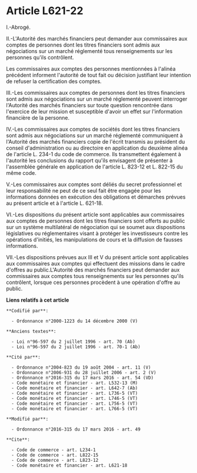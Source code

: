 # Article L621-22

I.-Abrogé. 

II.-L'Autorité des marchés financiers peut demander aux commissaires aux comptes de personnes dont les titres financiers sont
admis aux négociations sur un marché réglementé tous renseignements sur les personnes qu'ils contrôlent. 

Les commissaires aux comptes des personnes mentionnées à l'alinéa précédent informent l'autorité de tout fait ou décision
justifiant leur intention de refuser la certification des comptes. 

III.-Les commissaires aux comptes de personnes dont les titres financiers sont admis aux négociations sur un marché
réglementé peuvent interroger l'Autorité des marchés financiers sur toute question rencontrée dans l'exercice de leur mission
et susceptible d'avoir un effet sur l'information financière de la personne. 

IV.-Les commissaires aux comptes de sociétés dont les titres financiers sont admis aux négociations sur un marché réglementé
communiquent à l'Autorité des marchés financiers copie de l'écrit transmis au président du conseil d'administration ou au
directoire en application du deuxième alinéa de l'article L. 234-1 du code de commerce. Ils transmettent également à
l'autorité les conclusions du rapport qu'ils envisagent de présenter à l'assemblée générale en application de l'article L.
823-12 et L. 822-15 du même code.

V.-Les commissaires aux comptes sont déliés du secret professionnel et leur responsabilité ne peut de ce seul fait être
engagée pour les informations données en exécution des obligations et démarches prévues au présent article et à l'article L.
621-18. 

VI.-Les dispositions du présent article sont applicables aux commissaires aux comptes de personnes dont les titres financiers
sont offerts au public sur un système multilatéral de négociation qui se soumet aux dispositions législatives ou
réglementaires visant à protéger les investisseurs contre les opérations d'initiés, les manipulations de cours et la
diffusion de fausses informations. 

VII.-Les dispositions prévues aux III et V du présent article sont applicables aux commissaires aux comptes qui effectuent
des missions dans le cadre d'offres au public.L'Autorité des marchés financiers peut demander aux commissaires aux comptes
tous renseignements sur les personnes qu'ils contrôlent, lorsque ces personnes procèdent à une opération d'offre au public.

**Liens relatifs à cet article**

	**Codifié par**:

	  - Ordonnance n°2000-1223 du 14 décembre 2000 (V)

	**Anciens textes**:

	  - Loi n°96-597 du 2 juillet 1996 - art. 70 (Ab)
	  - Loi n°96-597 du 2 juillet 1996 - art. 70-1 (Ab)

	**Cité par**:

	  - Ordonnance n°2004-823 du 19 août 2004 - art. 11 (V)
	  - Ordonnance n°2006-931 du 28 juillet 2006 - art. 2 (V)
	  - Ordonnance n°2016-315 du 17 mars 2016 - art. 54 (VD)
	  - Code monétaire et financier - art. L532-13 (M)
	  - Code monétaire et financier - art. L642-7 (Ab)
	  - Code monétaire et financier - art. L736-5 (VT)
	  - Code monétaire et financier - art. L746-5 (VT)
	  - Code monétaire et financier - art. L756-5 (VT)
	  - Code monétaire et financier - art. L766-5 (VT)

	**Modifié par**:

	  - Ordonnance n°2016-315 du 17 mars 2016 - art. 49

	**Cite**:

	  - Code de commerce - art. L234-1
	  - Code de commerce - art. L822-15
	  - Code de commerce - art. L823-12
	  - Code monétaire et financier - art. L621-18
